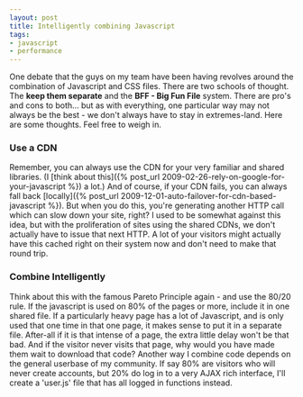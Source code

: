 ```yaml
---
layout: post
title: Intelligently combining Javascript
tags:
- javascript
- performance
---
```


One debate that the guys on my team have been having revolves around the combination of Javascript and CSS files.  There are two schools of thought.   The **keep them separate** and the **BFF - Big Fun File** system.  There are pro's and cons to both... but as with everything, one particular way may not always be the best - we don't always have to stay in extremes-land.  Here are some thoughts.  Feel free to weigh in.

### Use a CDN

Remember, you can always use the CDN for your very familiar and shared libraries.  (I [think about this]({% post_url 2009-02-26-rely-on-google-for-your-javascript %}) a lot.)  And of course, if your CDN fails, you can always fall back [locally]({% post_url 2009-12-01-auto-failover-for-cdn-based-javascript %}).  But when you do this, you're generating another HTTP call which can slow down your site, right?  I used to be somewhat against this idea, but with the proliferation of sites using the shared CDNs, we don't actually have to issue that next HTTP.  A lot of your visitors might actually have this cached right on their system now and don't need to make that round trip.

### Combine Intelligently

Think about this with the famous Pareto Principle again - and use the 80/20 rule.  If the javascript is used on 80% of the pages or more, include it in one shared file.  If a particularly heavy page has a lot of Javascript, and is only used that one time in that one page, it makes sense to put it in a separate file.  After-all if it is that intense of a page, the extra little delay won't be that bad.  And if the visitor never visits that page, why would you have made them wait to download that code?  Another way I combine code depends on the general userbase of my community.  If say 80% are visitors who will never create accounts, but 20% do log in to a very AJAX rich interface, I'll create a 'user.js' file that has all logged in functions instead.
